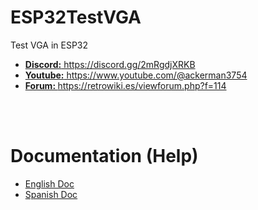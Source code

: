 # ESP32TestVGA
Test VGA in ESP32

<ul>
 <li><a href='https://discord.gg/2mRgdjXRKB'><b>Discord:</b> https://discord.gg/2mRgdjXRKB</a></li>
 <li><a href='https://www.youtube.com/@ackerman3754'><b>Youtube:</b> https://www.youtube.com/@ackerman3754</a></li>
 <li><a href='https://retrowiki.es/viewforum.php?f=114'><b>Forum: </b>https://retrowiki.es/viewforum.php?f=114</a></li>
</ul>

<br><br>
<h1>Documentation (Help)</h1>
<ul>
 <li><a href='readmeEnglish.md'>English Doc</a></li>
 <li><a href='readmeSpanish.md'>Spanish Doc</a></li>
</ul>

